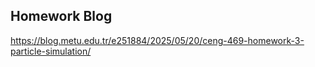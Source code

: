 ## Homework Blog
https://blog.metu.edu.tr/e251884/2025/05/20/ceng-469-homework-3-particle-simulation/
